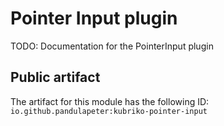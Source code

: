 # Pointer Input plugin
TODO: Documentation for the PointerInput plugin

## Public artifact
The artifact for this module has the following ID:
`io.github.pandulapeter:kubriko-pointer-input`